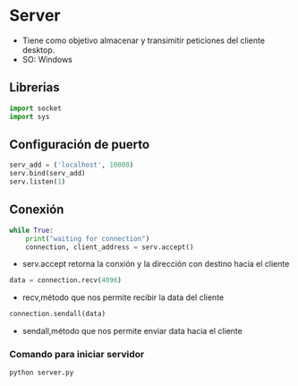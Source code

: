 
# Server
+ Tiene como objetivo almacenar y transimitir peticiones del cliente desktop.
+ SO: Windows


## Librerias

```python
import socket
import sys

```

## Configuración de puerto

```python
serv_add = ('localhost', 10000)
serv.bind(serv_add)
serv.listen(1)
```


## Conexión
```python
while True:
    print("waiting for connection")
    connection, client_address = serv.accept()
```
+ serv.accept retorna la conxión y la dirección con destino hacia el cliente

```python
data = connection.recv(4096)
```
+ recv,método que nos permite recibir la data del cliente

```python
connection.sendall(data)
```
+ sendall,método que nos permite enviar data hacia el cliente

### Comando para iniciar servidor
```
python server.py
```


